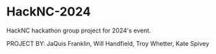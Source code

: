 # HackNC-2024
HackNC hackathon group project for 2024's event.

PROJECT BY:
JaQuis Franklin,
Will Handfield,
Troy Whetter,
Kate Spivey
